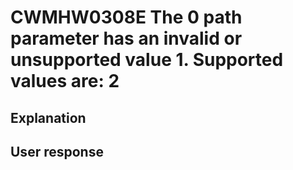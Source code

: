 # CWMHW0308E The 0 path parameter has an invalid or unsupported value 1. Supported values are: 2

## Explanation

## User response